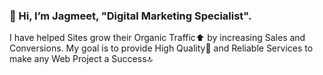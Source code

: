 ### 👋 Hi, I’m Jagmeet, "Digital Marketing Specialist".

I have helped Sites grow their Organic Traffic⬆ by increasing Sales and Conversions. My goal is to provide High Quality🥇 and Reliable Services to make any Web Project a Success🔝



